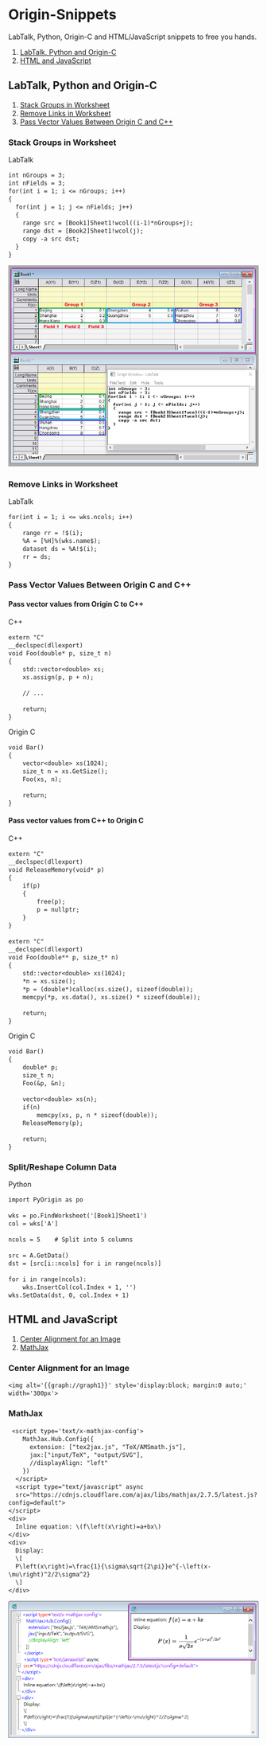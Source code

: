 # Origin-Snippets

LabTalk, Python, Origin-C and HTML/JavaScript snippets to free you hands.


1. [LabTalk, Python and Origin-C](#labtalk-python-and-origin-c)
2. [HTML and JavaScript](#html-and-javascript)

## LabTalk, Python and Origin-C
1. [Stack Groups in Worksheet](#stack-groups-in-worksheet)
2. [Remove Links in Worksheet](#remove-links-in-worksheet)
3. [Pass Vector Values Between Origin C and C++](#pass-vector-values-between-origin-c-and-c)

### Stack Groups in Worksheet
LabTalk
```
int nGroups = 3;
int nFields = 3;
for(int i = 1; i <= nGroups; i++)
{
  for(int j = 1; j <= nFields; j++)
  {
    range src = [Book1]Sheet1!wcol((i-1)*nGroups+j);
    range dst = [Book2]Sheet1!wcol(j);
    copy -a src dst;
  }
}
```
<img src="Screenshots/Stack Columns in Single Worksheet.png">

### Remove Links in Worksheet
LabTalk
```
for(int i = 1; i <= wks.ncols; i++)
{
    range rr = !$(i);
    %A = [%H]%(wks.name$);
    dataset ds = %A!$(i);
    rr = ds;
}
```

### Pass Vector Values Between Origin C and C++
#### Pass vector values from Origin C to C++
C++
```
extern "C"
__declspec(dllexport)
void Foo(double* p, size_t n)
{
    std::vector<double> xs;
    xs.assign(p, p + n);
    
    // ...
    
    return;
}
```
Origin C
```
void Bar()
{
    vector<double> xs(1024);
    size_t n = xs.GetSize();
    Foo(xs, n);
    
    return;
}
```
#### Pass vector values from C++ to Origin C
C++
```
extern "C"
__declspec(dllexport)
void ReleaseMemory(void* p)
{
    if(p)
    {
        free(p);
        p = nullptr;
    }
}

extern "C"
__declspec(dllexport)
void Foo(double** p, size_t* n)
{
    std::vector<double> xs(1024);
    *n = xs.size();
    *p = (double*)calloc(xs.size(), sizeof(double));
    memcpy(*p, xs.data(), xs.size() * sizeof(double));
    
    return;
}
```
Origin C
```
void Bar()
{
    double* p;
    size_t n;
    Foo(&p, &n);
    
    vector<double> xs(n);
    if(n)
        memcpy(xs, p, n * sizeof(double));
    ReleaseMemory(p);
    
    return;
}
```

### Split/Reshape Column Data
Python
```
import PyOrigin as po

wks = po.FindWorksheet('[Book1]Sheet1')
col = wks['A']

ncols = 5    # Split into 5 columns

src = A.GetData()
dst = [src[i::ncols] for i in range(ncols)]

for i in range(ncols):
    wks.InsertCol(col.Index + 1, '')
wks.SetData(dst, 0, col.Index + 1)
```

## HTML and JavaScript

1. [Center Alignment for an Image](#center-alignment-for-an-image)
2. [MathJax](#mathjax)

### Center Alignment for an Image
```
<img alt='{{graph://graph1}}' style='display:block; margin:0 auto;' width='300px'>
```

### MathJax
```
 <script type='text/x-mathjax-config'>
    MathJax.Hub.Config({
      extension: ["tex2jax.js", "TeX/AMSmath.js"],
      jax:["input/TeX", "output/SVG"],
      //displayAlign: "left"
    })
  </script>
  <script type="text/javascript" async
  src="https://cdnjs.cloudflare.com/ajax/libs/mathjax/2.7.5/latest.js?config=default">
</script>
<div>
  Inline equation: \(f\left(x\right)=a+bx\)
</div>
<div>
  Display:
  \[
  P\left(x\right)=\frac{1}{\sigma\sqrt{2\pi}}e^{-\left(x-\mu\right)^2/2\sigma^2}
  \]
</div>
```
<img src="Screenshots/mathjax.png">
